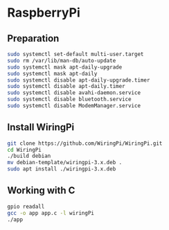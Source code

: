 # RaspberryPi

## Preparation
```sh
sudo systemctl set-default multi-user.target
sudo rm /var/lib/man-db/auto-update
sudo systemctl mask apt-daily-upgrade
sudo systemctl mask apt-daily
sudo systemctl disable apt-daily-upgrade.timer
sudo systemctl disable apt-daily.timer
sudo systemctl disable avahi-daemon.service
sudo systemctl disable bluetooth.service
sudo systemctl disable ModemManager.service
```

## Install WiringPi
```sh
git clone https://github.com/WiringPi/WiringPi.git
cd WiringPi
./build debian
mv debian-template/wiringpi-3.x.deb .
sudo apt install ./wiringpi-3.x.deb
```

## Working with C
```sh
gpio readall
gcc -o app app.c -l wiringPi
./app
```
